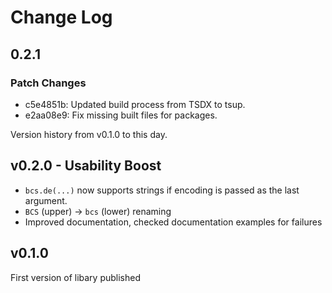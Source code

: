# Change Log

## 0.2.1

### Patch Changes

- c5e4851b: Updated build process from TSDX to tsup.
- e2aa08e9: Fix missing built files for packages.

Version history from v0.1.0 to this day.

## v0.2.0 - Usability Boost

- `bcs.de(...)` now supports strings if encoding is passed as the last argument.
- `BCS` (upper) -> `bcs` (lower) renaming
- Improved documentation, checked documentation examples for failures

## v0.1.0

First version of libary published
